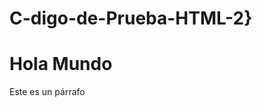 # C-digo-de-Prueba-HTML-2}
<!DOCTYPE html>
<html>
  <head>
    <title>Mi página</title>
  </head>
  <body>
    <h1>Hola Mundo</h1>
    <p>Este es un párrafo</p>
  </body>
</html>

